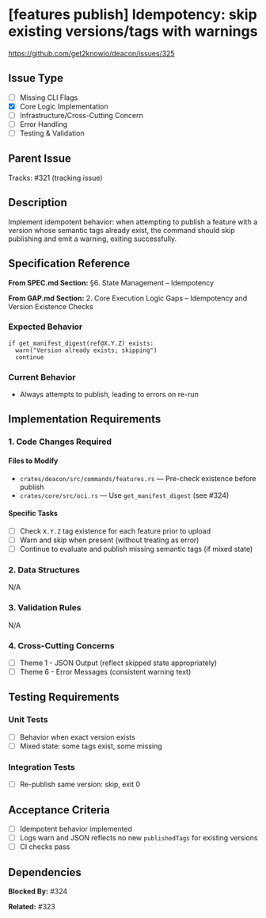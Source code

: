 # [features publish] Idempotency: skip existing versions/tags with warnings

https://github.com/get2knowio/deacon/issues/325

<!-- Labels: subcommand:features-publish, type:enhancement, priority:high, scope:medium -->

## Issue Type
- [ ] Missing CLI Flags
- [x] Core Logic Implementation
- [ ] Infrastructure/Cross-Cutting Concern
- [ ] Error Handling
- [ ] Testing & Validation

## Parent Issue
Tracks: #321 (tracking issue)

## Description
Implement idempotent behavior: when attempting to publish a feature with a version whose semantic tags already exist, the command should skip publishing and emit a warning, exiting successfully.

## Specification Reference
**From SPEC.md Section:** §6. State Management – Idempotency

**From GAP.md Section:** 2. Core Execution Logic Gaps – Idempotency and Version Existence Checks

### Expected Behavior
```pseudocode
if get_manifest_digest(ref@X.Y.Z) exists:
  warn("Version already exists; skipping")
  continue
```

### Current Behavior
- Always attempts to publish, leading to errors on re-run

## Implementation Requirements

### 1. Code Changes Required

#### Files to Modify
- `crates/deacon/src/commands/features.rs` — Pre-check existence before publish
- `crates/core/src/oci.rs` — Use `get_manifest_digest` (see #324)

#### Specific Tasks
- [ ] Check `X.Y.Z` tag existence for each feature prior to upload
- [ ] Warn and skip when present (without treating as error)
- [ ] Continue to evaluate and publish missing semantic tags (if mixed state)

### 2. Data Structures
N/A

### 3. Validation Rules
N/A

### 4. Cross-Cutting Concerns
- [ ] Theme 1 - JSON Output (reflect skipped state appropriately)
- [ ] Theme 6 - Error Messages (consistent warning text)

## Testing Requirements

### Unit Tests
- [ ] Behavior when exact version exists
- [ ] Mixed state: some tags exist, some missing

### Integration Tests
- [ ] Re-publish same version: skip, exit 0

## Acceptance Criteria
- [ ] Idempotent behavior implemented
- [ ] Logs warn and JSON reflects no new `publishedTags` for existing versions
- [ ] CI checks pass

## Dependencies

**Blocked By:** #324

**Related:** #323
